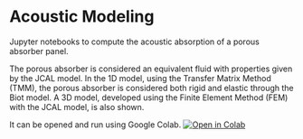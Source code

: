 # Acoustic Modeling

Jupyter notebooks to compute the acoustic absorption of a porous absorber panel.

The porous absorber is considered an equivalent fluid with properties given by the JCAL model. In the 1D model, using the Transfer Matrix Method (TMM), the porous absorber is considered both rigid and elastic through the Biot model.
A 3D model, developed using the Finite Element Method (FEM) with the JCAL model, is also shown.

It can be opened and run using Google Colab. [![Open in Colab](https://colab.research.google.com/assets/colab-badge.svg)](https://colab.research.google.com/github/XDJuanDC/Acoustics/blob/main/TMM_JCAL.ipynb)
